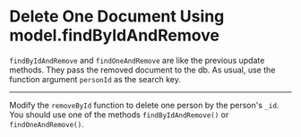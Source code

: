 # Delete One Document Using model.findByIdAndRemove
`findByIdAndRemove` and `findOneAndRemove` are like the previous update methods. They pass the removed document to the db. As usual, use the function argument `personId` as the search key.

---

Modify the `removeById` function to delete one person by the person's `_id`. You should use one of the methods `findByIdAndRemove()` or `findOneAndRemove()`.